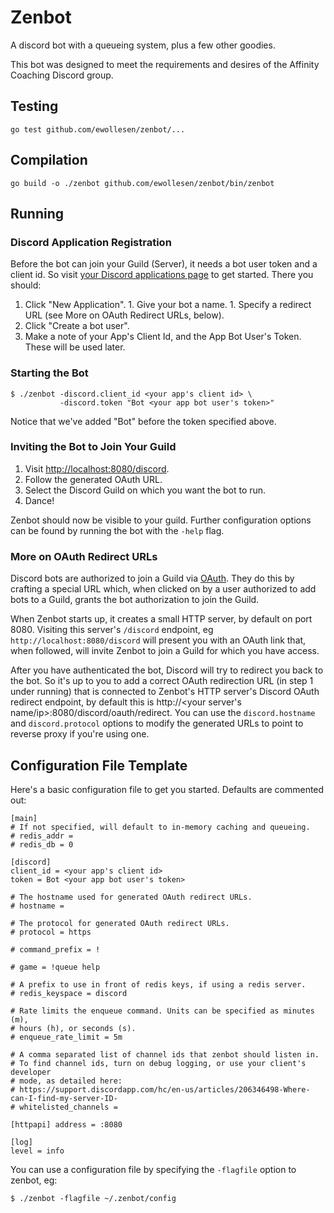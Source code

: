 # Zenbot

A discord bot with a queueing system, plus a few other goodies.

This bot was designed to meet the requirements and desires of the Affinity
Coaching Discord group.

## Testing

    go test github.com/ewollesen/zenbot/...

## Compilation

    go build -o ./zenbot github.com/ewollesen/zenbot/bin/zenbot

## Running

### Discord Application Registration

Before the bot can join your Guild (Server), it needs a bot user token and a client id. So visit [your Discord applications page](https://discordapp.com/developers/applications/me) to get started. There you should:

  1. Click "New Application".
    1. Give your bot a name.
    1. Specify a redirect URL (see More on OAuth Redirect URLs, below).
  1. Click "Create a bot user".
  1. Make a note of your App's Client Id, and the App Bot User's Token. These will be used later.

### Starting the Bot

    $ ./zenbot -discord.client_id <your app's client id> \
               -discord.token "Bot <your app bot user's token>"

Notice that we've added "Bot" before the token specified above.

### Inviting the Bot to Join Your Guild

  1. Visit <http://localhost:8080/discord>.
  1. Follow the generated OAuth URL.
  1. Select the Discord Guild on which you want the bot to run.
  1. Dance!

Zenbot should now be visible to your guild. Further configuration options can be found by running the bot with the `-help` flag.

### More on OAuth Redirect URLs

Discord bots are authorized to join a Guild via [OAuth](https://discordapp.com/developers/docs/topics/oauth2). They do this by crafting a special URL which, when clicked on by a user authorized to add bots to a Guild, grants the bot authorization to join the Guild.

When Zenbot starts up, it creates a small HTTP server, by default on port 8080. Visiting this server's `/discord` endpoint, eg `http://localhost:8080/discord` will present you with an OAuth link that, when followed, will invite Zenbot to join a Guild for which you have access.

After you have authenticated the bot, Discord will try to redirect you back to the bot. So it's up to you to add a correct OAuth redirection URL (in step 1 under running) that is connected to Zenbot's HTTP server's Discord OAuth redirect endpoint, by default this is http://<your server's name/ip>:8080/discord/oauth/redirect. You can use the `discord.hostname` and `discord.protocol` options to modify the generated URLs to point to reverse proxy if you're using one.

## Configuration File Template

Here's a basic configuration file to get you started. Defaults are commented out:

    [main]
    # If not specified, will default to in-memory caching and queueing.
    # redis_addr =
    # redis_db = 0

    [discord]
    client_id = <your app's client id>
    token = Bot <your app bot user's token>

    # The hostname used for generated OAuth redirect URLs.
    # hostname =

    # The protocol for generated OAuth redirect URLs.
    # protocol = https

    # command_prefix = !

    # game = !queue help

    # A prefix to use in front of redis keys, if using a redis server.
    # redis_keyspace = discord

    # Rate limits the enqueue command. Units can be specified as minutes (m),
    # hours (h), or seconds (s).
    # enqueue_rate_limit = 5m

    # A comma separated list of channel ids that zenbot should listen in.
    # To find channel ids, turn on debug logging, or use your client's developer
    # mode, as detailed here:
    # https://support.discordapp.com/hc/en-us/articles/206346498-Where-can-I-find-my-server-ID-
    # whitelisted_channels =

    [httpapi] address = :8080

    [log]
    level = info

You can use a configuration file by specifying the `-flagfile` option to zenbot, eg:

    $ ./zenbot -flagfile ~/.zenbot/config
